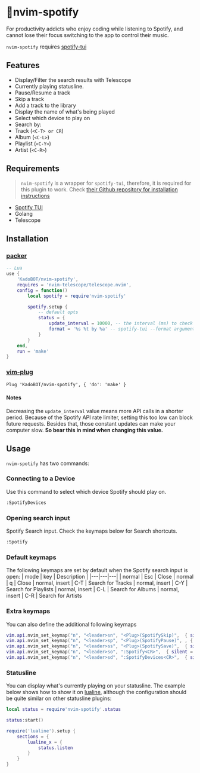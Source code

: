 # 🎵nvim-spotify

For productivity addicts who enjoy coding while listening to Spotify, and cannot lose their focus switching to the app to control their music.

`nvim-spotify` requires [spotify-tui](https://github.com/Rigellute/spotify-tui)

## Features
-   Display/Filter the search results with Telescope  
-   Currently playing statusline.  
-   Pause/Resume a track  
-   Skip a track  
-   Add a track to the library  
-   Display the name of what's being played  
-   Select which device to play on  
-   Search by:
  - Track (`<C-T> or CR`)
  - Album (`<C-L>`)
  - Playlist (`<C-Y>`)
  - Artist (`<C-R>`)

## Requirements
> `nvim-spotify` is a wrapper for `spotify-tui`, therefore, it is required for this plugin to work. Check [their Github
> repository for installation instructions](https://github.com/Rigellute/spotify-tui#installation)

-   [Spotify TUI](https://github.com/Rigellute/spotify-tui)
-   Golang
-   Telescope

## Installation

### [packer](https://github.com/wbthomason/packer.nvim)
```lua
-- Lua
use {
    'KadoBOT/nvim-spotify', 
    requires = 'nvim-telescope/telescope.nvim',
    config = function()
        local spotify = require'nvim-spotify'

        spotify.setup {
            -- default opts
            status = {
                update_interval = 10000, -- the interval (ms) to check for what's currently playing
                format = '%s %t by %a' -- spotify-tui --format argument
            }
        }
    end,
    run = 'make'
}
```

### [vim-plug](https://github.com/junegunn/vim-plug)
```viml
Plug 'KadoBOT/nvim-spotify', { 'do': 'make' }
```

#### Notes
Decreasing the `update_interval` value means more API calls in a shorter period. Because of the Spotify API rate limiter, setting this too low can block future requests.
Besides that, those constant updates can make your computer slow. 
**So bear this in mind when changing this value.**

## Usage
`nvim-spotify` has two commands:

### Connecting to a Device
Use this command to select which device Spotify should play on.
```bash
:SpotifyDevices
```

### Opening search input
Spotify Search input. Check the keymaps below for Search shortcuts.
```bash
:Spotify
```

### Default keymaps
The following keymaps are set by default when the Spotify search input is open:
| mode | key | Description |
|---|---|---|
| normal | Esc | Close
| normal | q | Close
| normal, insert | C-T | Search for Tracks
| normal, insert | C-Y | Search for Playlists
| normal, insert | C-L | Search for Albums
| normal, insert | C-R | Search for Artists

### Extra keymaps
 You can also define the additional following keymaps
```lua
vim.api.nvim_set_keymap("n", "<leader>sn", "<Plug>(SpotifySkip)",  { silent = true }) -- Skip the current track
vim.api.nvim_set_keymap("n", "<leader>sp", "<Plug>(SpotifyPause)", , { silent = true }) -- Pause/Resume the current track
vim.api.nvim_set_keymap("n", "<leader>ss", "<Plug>(SpotifySave)",  { silent = true }) -- Add the current track to your library
vim.api.nvim_set_keymap("n", "<leader>so", ":Spotify<CR>",  { silent = true }) -- Open Spotify Search window
vim.api.nvim_set_keymap("n", "<leader>sd", ":SpotifyDevices<CR>",  { silent = true }) -- Open Spotify Devices window
```

### Statusline
You can display what's currently playing on your statusline. The example below shows how to show it on [lualine](https://github.com/nvim-lualine/lualine.nvim),
although the configuration should be quite similar on other statusline plugins:
```lua
local status = require'nvim-spotify'.status

status:start()

require('lualine').setup {
    sections = {
        lualine_x = {
            status.listen
        }
    }
}
```

